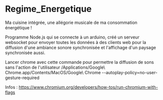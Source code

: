 # Regime_Energetique
Ma cuisine intégrée, une allégorie musicale de ma consommation énergétique ! 


Programme Node.js qui se connecte à un arduino, créé un serveur websocket pour envoyer toutes les données à des clients web pour la diffusion d'une ambiance sonore synchronisée et l'affichage d'un paysage synchronisée aussi.





Lancer chrome avec cette commande pour permettre la diffusion de sons sans l'action de l'utilisateur
/Applications/Google\ Chrome.app/Contents/MacOS/Google\ Chrome --autoplay-policy=no-user-gesture-required 

Infos : https://www.chromium.org/developers/how-tos/run-chromium-with-flags 